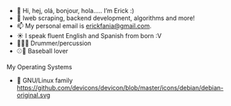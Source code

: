 - 👋 Hi, hej, olá, bonjour, hola..... I’m Erick :)
- 🌱 Iweb scraping, backend development, algorithms and more!
- 📫 My personal email is erickfania@gmail.com.
- ☀️ I speak fluent English and Spanish from born :V
- 🥁🎵💤 Drummer/percussion
- ⚾🐯 Baseball lover


My Operating Systems

- 🐧 GNU/Linux family
https://github.com/devicons/devicon/blob/master/icons/debian/debian-original.svg
